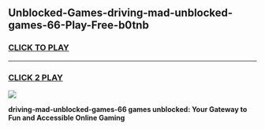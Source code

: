 
## Unblocked-Games-driving-mad-unblocked-games-66-Play-Free-b0tnb
<h3>
<a href="https://premium76.site?title=driving-mad-unblocked-games-66&ref=10A">CLICK TO PLAY</a></h3>
<hr>

<h3>
<a href="https://premium76.site?title=driving-mad-unblocked-games-66&ref=10A">CLICK 2 PLAY</a>
  
</h3>

<a href="https://premium76.site?title=driving-mad-unblocked-games-66&ref=10A"><img src="https://clearcache.store/games.png"></a>


**driving-mad-unblocked-games-66 games unblocked: Your Gateway to Fun and Accessible Online Gaming**

